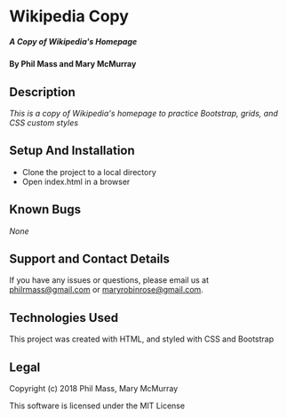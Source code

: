 # Wikipedia Copy

##### _A Copy of Wikipedia's Homepage_

#### By **Phil Mass and Mary McMurray**

## Description

_This is a copy of Wikipedia's homepage to practice Bootstrap, grids, and CSS custom styles_

## Setup And Installation

* Clone the project to a local directory
* Open index.html in a browser

## Known Bugs

_None_

## Support and Contact Details

If you have any issues or questions, please email us at philrmass@gmail.com or maryrobinrose@gmail.com.

## Technologies Used

This project was created with HTML, and styled with CSS and Bootstrap

## Legal

Copyright (c) 2018 Phil Mass, Mary McMurray

This software is licensed under the MIT License
